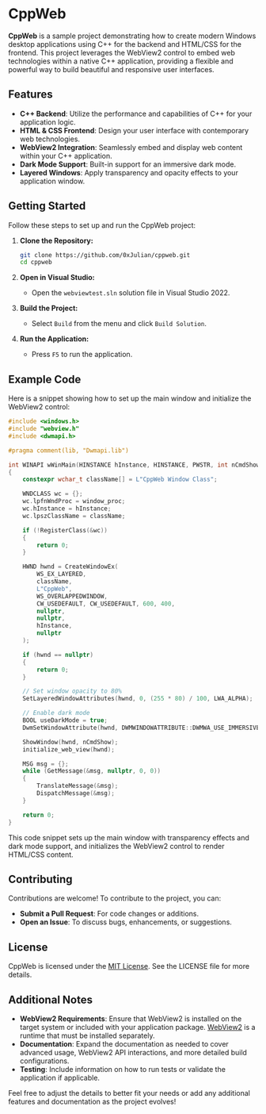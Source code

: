 # CppWeb

**CppWeb** is a sample project demonstrating how to create modern Windows desktop applications using C++ for the backend and HTML/CSS for the frontend. This project leverages the WebView2 control to embed web technologies within a native C++ application, providing a flexible and powerful way to build beautiful and responsive user interfaces.

## Features

- **C++ Backend**: Utilize the performance and capabilities of C++ for your application logic.
- **HTML & CSS Frontend**: Design your user interface with contemporary web technologies.
- **WebView2 Integration**: Seamlessly embed and display web content within your C++ application.
- **Dark Mode Support**: Built-in support for an immersive dark mode.
- **Layered Windows**: Apply transparency and opacity effects to your application window.

## Getting Started

Follow these steps to set up and run the CppWeb project:

1. **Clone the Repository:**

    ```sh
    git clone https://github.com/0xJulian/cppweb.git
    cd cppweb
    ```

2. **Open in Visual Studio:**

    - Open the `webviewtest.sln` solution file in Visual Studio 2022.

3. **Build the Project:**

    - Select `Build` from the menu and click `Build Solution`.

4. **Run the Application:**

    - Press `F5` to run the application.

## Example Code

Here is a snippet showing how to set up the main window and initialize the WebView2 control:

```cpp
#include <windows.h>
#include "webview.h"
#include <dwmapi.h>

#pragma comment(lib, "Dwmapi.lib")

int WINAPI wWinMain(HINSTANCE hInstance, HINSTANCE, PWSTR, int nCmdShow)
{
    constexpr wchar_t className[] = L"CppWeb Window Class";

    WNDCLASS wc = {};
    wc.lpfnWndProc = window_proc;
    wc.hInstance = hInstance;
    wc.lpszClassName = className;

    if (!RegisterClass(&wc))
    {
        return 0;
    }

    HWND hwnd = CreateWindowEx(
        WS_EX_LAYERED,
        className,
        L"CppWeb",
        WS_OVERLAPPEDWINDOW,
        CW_USEDEFAULT, CW_USEDEFAULT, 600, 400,
        nullptr,
        nullptr,
        hInstance,
        nullptr
    );

    if (hwnd == nullptr)
    {
        return 0;
    }

    // Set window opacity to 80%
    SetLayeredWindowAttributes(hwnd, 0, (255 * 80) / 100, LWA_ALPHA);

    // Enable dark mode
    BOOL useDarkMode = true;
    DwmSetWindowAttribute(hwnd, DWMWINDOWATTRIBUTE::DWMWA_USE_IMMERSIVE_DARK_MODE, &useDarkMode, sizeof(useDarkMode));

    ShowWindow(hwnd, nCmdShow);
    initialize_web_view(hwnd);

    MSG msg = {};
    while (GetMessage(&msg, nullptr, 0, 0))
    {
        TranslateMessage(&msg);
        DispatchMessage(&msg);
    }

    return 0;
}
```
This code snippet sets up the main window with transparency effects and dark mode support, and initializes the WebView2 control to render HTML/CSS content.

## Contributing

Contributions are welcome! To contribute to the project, you can:

- **Submit a Pull Request**: For code changes or additions.
- **Open an Issue**: To discuss bugs, enhancements, or suggestions.

## License

CppWeb is licensed under the [MIT License]([LICENSE](https://github.com/0xJulian/cppweb/blob/main/LICENSE)). See the LICENSE file for more details.

## Additional Notes

- **WebView2 Requirements**: Ensure that WebView2 is installed on the target system or included with your application package. [WebView2](https://learn.microsoft.com/en-us/microsoft-edge/webview2/) is a runtime that must be installed separately.
- **Documentation**: Expand the documentation as needed to cover advanced usage, WebView2 API interactions, and more detailed build configurations.
- **Testing**: Include information on how to run tests or validate the application if applicable.

Feel free to adjust the details to better fit your needs or add any additional features and documentation as the project evolves!
